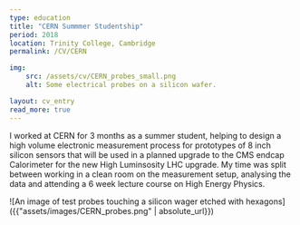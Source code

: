 ```yaml
---
type: education
title: "CERN Summmer Studentship"
period: 2018
location: Trinity College, Cambridge
permalink: /CV/CERN

img: 
    src: /assets/cv/CERN_probes_small.png
    alt: Some electrical probes on a silicon wafer.

layout: cv_entry
read_more: true
---
```


I worked at CERN for 3 months as a summer student, helping to design a high volume electronic measurement process for prototypes of 8 inch silicon sensors that will be used in a planned upgrade to the CMS endcap Calorimeter for the new High Luminsosity LHC upgrade. My time was split between working in a clean room on the measurement setup, analysing the data and attending a 6 week lecture course on High Energy Physics.

![An image of test probes touching a silicon wager etched with hexagons]({{"assets/images/CERN_probes.png" | absolute_url}})

